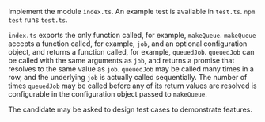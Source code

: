 Implement the module `index.ts`.
An example test is available in `test.ts`.
`npm test` runs `test.ts`.

`index.ts` exports the only function called, for example, `makeQueue`.
`makeQueue` accepts a function called, for example, `job`, and an optional configuration object, and returns a function called, for example, `queuedJob`.
`queuedJob` can be called with the same arguments as `job`, and returns a promise that resolves to the same value as `job`.
`queuedJob` may be called many times in a row, and the underlying `job` is actually called sequentially.
The number of times `queuedJob` may be called before any of its return values are resolved is configurable in the configuration object passed to `makeQueue`.

The candidate may be asked to design test cases to demonstrate features.
